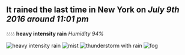 ## It rained the last time in New York on *July 9th 2016 around 11:01 pm*
💧💧💧💧  **heavy intensity rain** *Humidity 94%*

![heavy intensity rain](http://openweathermap.org/img/w/10n.png) ![mist](http://openweathermap.org/img/w/50n.png) ![thunderstorm with rain](http://openweathermap.org/img/w/11n.png) ![fog](http://openweathermap.org/img/w/50n.png)
